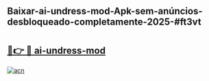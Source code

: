 ## Baixar-ai-undress-mod-Apk-sem-anúncios-desbloqueado-completamente-2025-#ft3vt

# <h2><a href="https://ainizakaria.my?title=ai-undress-mod&ref=20M">🔗👉 🔴 ai-undress-mod</a></h2>

[![acn](https://github.com/user-attachments/assets/0f9c940e-d8b0-45ae-aac7-cd30a18b3e1c)](https://ainizakaria.my?title=ai-undress-mod&ref=20M)

